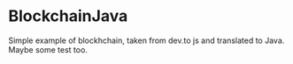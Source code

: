 # BlockchainJava
Simple example of blockhchain, taken from dev.to js and translated to Java. Maybe some test too.
